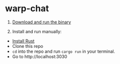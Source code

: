 # warp-chat

1. [Download and run the binary](https://github.com/annmarie-switzer/warp-chat/releases/tag/v.0.0.0-test)

2. Install and run manually:
- [Install Rust](https://www.rust-lang.org/tools/install)
- Clone this repo
- `cd` into the repo and run `cargo run` in your terminal.
- Go to http://localhost:3030
